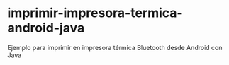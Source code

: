 # imprimir-impresora-termica-android-java
 Ejemplo para imprimir en impresora térmica Bluetooth desde Android con Java
